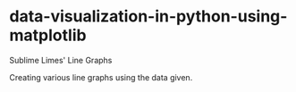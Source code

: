 # data-visualization-in-python-using-matplotlib
Sublime Limes' Line Graphs

Creating various line graphs using the data given.
